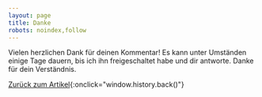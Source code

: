 ```yaml
---
layout: page
title: Danke
robots: noindex,follow
---
```


Vielen herzlichen Dank für deinen Kommentar!
Es kann unter Umständen einige Tage dauern, bis ich ihn freigeschaltet habe
und dir antworte. Danke für dein Verständnis.

[Zurück zum Artikel](#){:onclick="window.history.back()"}
